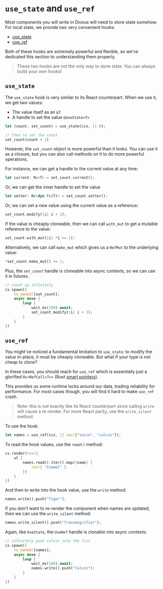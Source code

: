 # `use_state` and `use_ref`

Most components you will write in Dioxus will need to store state somehow. For local state, we provide two very convenient hooks:

- [use_state](https://docs.rs/dioxus-hooks/latest/dioxus_hooks/fn.use_state.html)
- [use_ref](https://docs.rs/dioxus-hooks/latest/dioxus_hooks/fn.use_ref.html)

Both of these hooks are extremely powerful and flexible, so we've dedicated this section to understanding them properly.

> These two hooks are not the only way to store state. You can always build your own hooks!

## `use_state`

The `use_state` hook is very similar to its React counterpart. When we use it, we get two values: 

- The value itself as an `&T`
- A handle to set the value `&UseState<T>`

```rust
let (count, set_count) = use_state(&cx, || 0);

// then to set the count
set_count(count + 1)
```

However, the `set_count` object is more powerful than it looks. You can use it as a closure, but you can also call methods on it to do more powerful operations.

For instance, we can get a handle to the current value at any time:

```rust
let current: Rc<T> = set_count.current();
```

Or, we can get the inner handle to set the value

```rust
let setter: Rc<dyn Fn(T)> = set_count.setter();
```

Or, we can set a new value using the current value as a reference:

```rust
set_count.modify(|i| i + 1);
```

If the value is cheaply cloneable, then we can call `with_mut` to get a mutable reference to the value:

```rust
set_count.with_mut(|i| *i += 1);
```

Alternatively, we can call `make_mut` which gives us a `RefMut` to the underlying value:

```rust
*set_count.make_mut() += 1;
```

Plus, the `set_count` handle is cloneable into async contexts, so we can use it in futures.

```rust
// count up infinitely
cx.spawn({
    to_owned![set_count]; 
    async move {
        loop {
            wait_ms(100).await;
            set_count.modify(|i| i + 1);
        }
    }
})
```

## `use_ref`

You might've noticed a fundamental limitation to `use_state`: to modify the value in-place, it must be cheaply cloneable. But what if your type is not cheap to clone?

In these cases, you should reach for `use_ref` which is essentially just a glorified `Rc<RefCell<T>>` (Rust [smart pointers](https://doc.rust-lang.org/book/ch15-04-rc.html)).

This provides us some runtime locks around our data, trading reliability for performance. For most cases though, you will find it hard to make `use_ref` crash.

> Note: this is *not* exactly like its React counterpart since calling `write` will cause a re-render. For more React parity, use the `write_silent` method.

To use the hook:

```rust
let names = use_ref(&cx, || vec!["susie", "calvin"]);
```

To read the hook values, use the `read()` method:

```rust
cx.render(rsx!{
    ul {
        names.read().iter().map(|name| {
            rsx!{ "{name}" }
        })
    }
})
```

And then to write into the hook value, use the `write` method:

```rust
names.write().push("Tiger");
```

If you don't want to re-render the component when names are updated, then we can use the `write_silent` method:

```rust
names.write_silent().push("Transmogrifier");
```

Again, like `UseState`, the `UseRef` handle is clonable into async contexts:


```rust
// infinitely push calvin into the list
cx.spawn({
    to_owned![names]; 
    async move {
        loop {
            wait_ms(100).await;
            names.write().push("Calvin");
        }
    }
})
```
